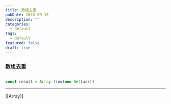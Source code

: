 ```yaml
---
title: 数组去重
pubDate: 2023-09-15
description: ""
categories:
  - default
tags:
  - default
featured: false
draft: true
---
```

### 数组去重

```js

const result = Array.from(new Set(arr))
```

---

[[Array]]
